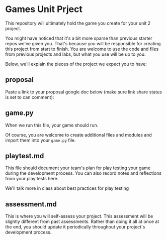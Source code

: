 # Games Unit Prject
This repository will ultimately hold the game you create for your unit 2 project.

You might have noticed that it's a bit more sparse than previous starter repos we've given you. That's because you will be responsible for creating this project from start to finish. You are welcome to use the code and files from previous projects and labs, but what you use will be up to you.

Below, we'll explain the pieces of the project we expect you to have:

## proposal
Paste a link to your proposal google doc below (make sure link share status is set to can comment):


## game.py
When we run this file, your game should run.

Of course, you are welcome to create additional files and modules and import them into your `game.py` file.

## playtest.md
This file should document your team's plan for play testing your game during the development process. You can also record notes and reflections from your play tests here.

We'll talk more in class about best practices for play testing

## assessment.md
This is where you will self-assess your project. This assessment will be slightly different from past assessments. Rather than doing it all at once at the end, you should update it periodically throughout your project's development process.
